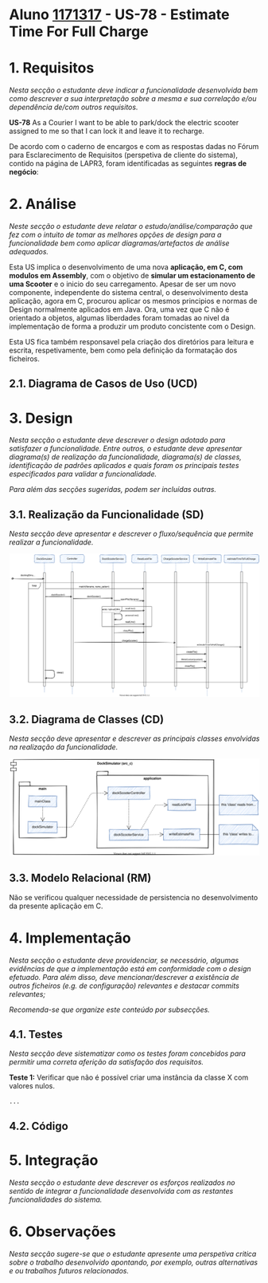 # **Aluno [1171317](../)** - US-78 - Estimate Time For Full Charge
# 1. Requisitos

_Nesta secção o estudante deve indicar a funcionalidade desenvolvida bem como descrever a sua interpretação sobre a mesma e sua correlação e/ou dependência de/com outros requisitos._

**US-78** 
As a Courier 
I want to be able to park/dock the electric scooter assigned to me 
so that I can lock it and leave it to recharge.  

De acordo com o caderno de encargos e com as respostas dadas no Fórum para Esclarecimento de Requisitos (perspetiva de cliente do sistema), contido na página de LAPR3, foram identificadas as seguintes **regras de negócio**:

# 2. Análise

_Neste secção o estudante deve relatar o estudo/análise/comparação que fez com o intuito de tomar as melhores opções de design para a funcionalidade bem como aplicar diagramas/artefactos de análise adequados._

Esta US implica o desenvolvimento de uma nova **aplicação, em C, com modulos em Assembly**, com o objetivo de **simular um estacionamento de uma Scooter** e o inicio do seu carregamento. Apesar de ser um novo componente, independente do sistema central, o desenvolvimento desta aplicação, agora em C, procurou aplicar os mesmos principios e normas de Design normalmente aplicados em Java. Ora, uma vez que C não é orientado a objetos, algumas liberdades foram tomadas ao nivel da implementação de forma a produzir um produto concistente com o Design.

Esta US fica também responsavel pela criação dos diretórios para leitura e escrita, respetivamente, bem como pela definição da formatação dos ficheiros.


## 2.1. Diagrama de Casos de Uso (UCD)


# 3. Design

_Nesta secção o estudante deve descrever o design adotado para satisfazer a funcionalidade. Entre outros, o estudante deve apresentar diagrama(s) de realização da funcionalidade, diagrama(s) de classes, identificação de padrões aplicados e quais foram os principais testes especificados para validar a funcionalidade._

_Para além das secções sugeridas, podem ser incluídas outras._

## 3.1. Realização da Funcionalidade (SD)

_Nesta secção deve apresentar e descrever o fluxo/sequência que permite realizar a funcionalidade._

![us78_estimateTimeForFullCharge_cd](us78_estimateTimeForFullCharge_sd.svg)

## 3.2. Diagrama de Classes (CD)

_Nesta secção deve apresentar e descrever as principais classes envolvidas na realização da funcionalidade._

![us78_estimateTimeForFullCharge_cd](us78_estimateTimeForFullCharge_cd.svg)

## 3.3. Modelo Relacional (RM)

Não se verificou qualquer necessidade de persistencia no desenvolvimento da presente aplicação em C.

# 4. Implementação

_Nesta secção o estudante deve providenciar, se necessário, algumas evidências de que a implementação está em conformidade com o design efetuado. Para além disso, deve mencionar/descrever a existência de outros ficheiros (e.g. de configuração) relevantes e destacar commits relevantes;_

_Recomenda-se que organize este conteúdo por subsecções._

## 4.1. Testes

_Nesta secção deve sistematizar como os testes foram concebidos para permitir uma correta aferição da satisfação dos requisitos._

**Teste 1:** Verificar que não é possível criar uma instância da classe X com valores nulos.

    ...

## 4.2. Código


# 5. Integração

_Nesta secção o estudante deve descrever os esforços realizados no sentido de integrar a funcionalidade desenvolvida com as restantes funcionalidades do sistema._

# 6. Observações

_Nesta secção sugere-se que o estudante apresente uma perspetiva critica sobre o trabalho desenvolvido apontando, por exemplo, outras alternativas e ou trabalhos futuros relacionados._
